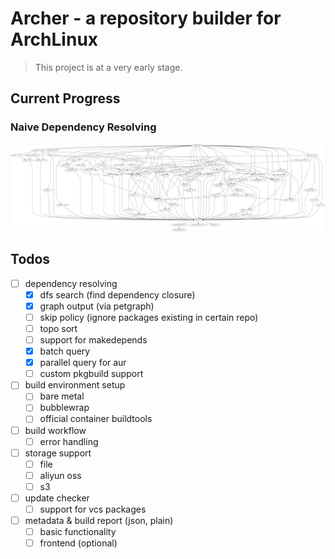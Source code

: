 # Archer - a repository builder for ArchLinux

> This project is at a very early stage.

## Current Progress

### Naive Dependency Resolving
![deps](demo.jpg)

## Todos
- [ ] dependency resolving
  + [x] dfs search (find dependency closure)
  + [x] graph output (via petgraph)
  + [ ] skip policy (ignore packages existing in certain repo)
  + [ ] topo sort
  + [ ] support for makedepends
  + [x] batch query
  + [x] parallel query for aur
  + [ ] custom pkgbuild support
- [ ] build environment setup
  + [ ] bare metal
  + [ ] bubblewrap
  + [ ] official container buildtools
- [ ] build workflow
  + [ ] error handling
- [ ] storage support
  + [ ] file
  + [ ] aliyun oss
  + [ ] s3
- [ ] update checker
  + [ ] support for vcs packages
- [ ] metadata & build report (json, plain)
  + [ ] basic functionality
  + [ ] frontend (optional)
